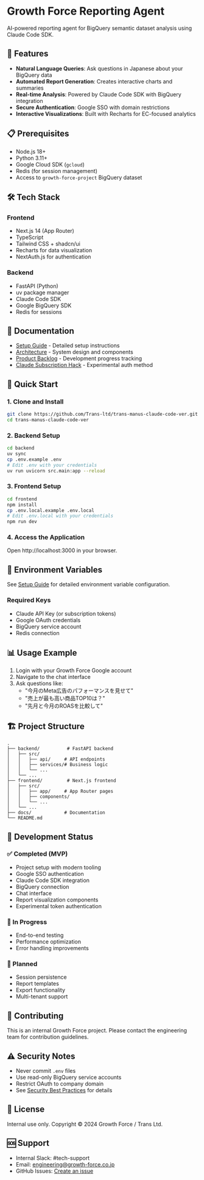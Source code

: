 # Growth Force Reporting Agent

AI-powered reporting agent for BigQuery semantic dataset analysis using Claude Code SDK.

## 🚀 Features

- **Natural Language Queries**: Ask questions in Japanese about your BigQuery data
- **Automated Report Generation**: Creates interactive charts and summaries
- **Real-time Analysis**: Powered by Claude Code SDK with BigQuery integration
- **Secure Authentication**: Google SSO with domain restrictions
- **Interactive Visualizations**: Built with Recharts for EC-focused analytics

## 📋 Prerequisites

- Node.js 18+
- Python 3.11+
- Google Cloud SDK (`gcloud`)
- Redis (for session management)
- Access to `growth-force-project` BigQuery dataset

## 🛠️ Tech Stack

### Frontend
- Next.js 14 (App Router)
- TypeScript
- Tailwind CSS + shadcn/ui
- Recharts for data visualization
- NextAuth.js for authentication

### Backend
- FastAPI (Python)
- uv package manager
- Claude Code SDK
- Google BigQuery SDK
- Redis for sessions

## 📖 Documentation

- [Setup Guide](./docs/setup-guide.md) - Detailed setup instructions
- [Architecture](./docs/architecture.md) - System design and components
- [Product Backlog](./docs/product-backlog.md) - Development progress tracking
- [Claude Subscription Hack](./docs/claude-subscription-hack.md) - Experimental auth method

## 🚦 Quick Start

### 1. Clone and Install

```bash
git clone https://github.com/Trans-ltd/trans-manus-claude-code-ver.git
cd trans-manus-claude-code-ver
```

### 2. Backend Setup

```bash
cd backend
uv sync
cp .env.example .env
# Edit .env with your credentials
uv run uvicorn src.main:app --reload
```

### 3. Frontend Setup

```bash
cd frontend
npm install
cp .env.local.example .env.local
# Edit .env.local with your credentials
npm run dev
```

### 4. Access the Application

Open http://localhost:3000 in your browser.

## 🔑 Environment Variables

See [Setup Guide](./docs/setup-guide.md) for detailed environment variable configuration.

### Required Keys
- Claude API Key (or subscription tokens)
- Google OAuth credentials
- BigQuery service account
- Redis connection

## 📊 Usage Example

1. Login with your Growth Force Google account
2. Navigate to the chat interface
3. Ask questions like:
   - "今月のMeta広告のパフォーマンスを見せて"
   - "売上が最も高い商品TOP10は？"
   - "先月と今月のROASを比較して"

## 🏗️ Project Structure

```
.
├── backend/          # FastAPI backend
│   ├── src/
│   │   ├── api/     # API endpoints
│   │   ├── services/# Business logic
│   │   └── ...
│   └── ...
├── frontend/         # Next.js frontend
│   ├── src/
│   │   ├── app/     # App Router pages
│   │   ├── components/
│   │   └── ...
│   └── ...
├── docs/            # Documentation
└── README.md
```

## 🧪 Development Status

### ✅ Completed (MVP)
- Project setup with modern tooling
- Google SSO authentication
- Claude Code SDK integration
- BigQuery connection
- Chat interface
- Report visualization components
- Experimental token authentication

### 🔄 In Progress
- End-to-end testing
- Performance optimization
- Error handling improvements

### 📅 Planned
- Session persistence
- Report templates
- Export functionality
- Multi-tenant support

## 🤝 Contributing

This is an internal Growth Force project. Please contact the engineering team for contribution guidelines.

## ⚠️ Security Notes

- Never commit `.env` files
- Use read-only BigQuery service accounts
- Restrict OAuth to company domain
- See [Security Best Practices](./docs/architecture.md#セキュリティ) for details

## 📝 License

Internal use only. Copyright © 2024 Growth Force / Trans Ltd.

## 🆘 Support

- Internal Slack: #tech-support
- Email: engineering@growth-force.co.jp
- GitHub Issues: [Create an issue](https://github.com/Trans-ltd/trans-manus-claude-code-ver/issues)